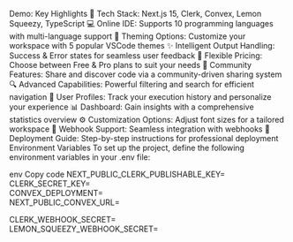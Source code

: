 Demo:
Key Highlights
🚀 Tech Stack: Next.js 15, Clerk, Convex, Lemon Squeezy, TypeScript
💻 Online IDE: Supports 10 programming languages with multi-language support
🎨 Theming Options: Customize your workspace with 5 popular VSCode themes
✨ Intelligent Output Handling: Success & Error states for seamless user feedback
💎 Flexible Pricing: Choose between Free & Pro plans to suit your needs
🤝 Community Features: Share and discover code via a community-driven sharing system
🔍 Advanced Capabilities: Powerful filtering and search for efficient navigation
👤 User Profiles: Track your execution history and personalize your experience
📊 Dashboard: Gain insights with a comprehensive statistics overview
⚙️ Customization Options: Adjust font sizes for a tailored workspace
🔗 Webhook Support: Seamless integration with webhooks
🌟 Deployment Guide: Step-by-step instructions for professional deployment
Environment Variables
To set up the project, define the following environment variables in your .env file:

env
Copy code
NEXT_PUBLIC_CLERK_PUBLISHABLE_KEY=  
CLERK_SECRET_KEY=  
CONVEX_DEPLOYMENT=  
NEXT_PUBLIC_CONVEX_URL=  

CLERK_WEBHOOK_SECRET=  
LEMON_SQUEEZY_WEBHOOK_SECRET=  

